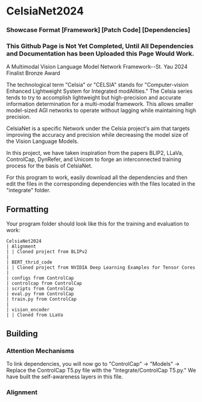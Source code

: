 # CelsiaNet2024
### Showcase Format [Framework] [Patch Code] [Dependencies]
### This Github Page is Not Yet Completed, Until All Dependencies and Documentation has been Uploaded this Page Would Work.
A Multimodal Vision Language Model Network Framework--St. Yau 2024 Finalist Bronze Award

The technological term "Celsia" or "CELSIA" stands for "Computer-vision Enhanced Lightweight System for Integrated modAlities." The Celsia series tends to try to accomplish lightweight but high-precision and accurate information determination for a multi-modal framework. This allows smaller model-sized AGI networks to operate without lagging while maintaining high precision. 

CelsiaNet is a specific Network under the Celsia project's aim that targets improving the accuracy and precision while decreasing the model size of the Vision Language Models. 

In this project, we have taken inspiration from the papers BLIP2, LLaVa, ControlCap, DynRefer, and Unicom to forge an interconnected training process for the basis of CelsiaNet.


For this program to work, easily download all the dependencies and then edit the files in the corresponding dependencies with the files located in the "integrate" folder. 

## Formatting
Your program folder should look like this for the training and evaluation to work:
```
CelsiaNet2024
| Alignment
| | Cloned project from BLIPv2
|
| BERT_thrid_code
| | Cloned project from NVIDIA Deep Learning Examples for Tensor Cores
|
| configs from ControlCap
| controlcap from ControlCap
| scripts from ControlCap
| eval.py from ControlCap
| train.py from ControlCap
|
| vision_encoder
| | Cloned from LLaVa
```

## Building
### Attention Mechanisms
To link dependencies, you will now go to "ControlCap" -> "Models" -> Replace the ControlCap T5.py file with the "Integrate/ControlCap T5.py." We have built the self-awareness layers in this file. 

### Alignment



